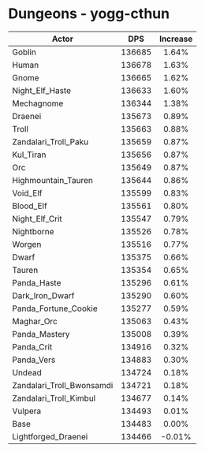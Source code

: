 # Dungeons - yogg-cthun
| Actor | DPS | Increase |
|---|:---:|:---:|
|Goblin|136685|1.64%|
|Human|136678|1.63%|
|Gnome|136665|1.62%|
|Night_Elf_Haste|136633|1.60%|
|Mechagnome|136344|1.38%|
|Draenei|135673|0.89%|
|Troll|135663|0.88%|
|Zandalari_Troll_Paku|135659|0.87%|
|Kul_Tiran|135656|0.87%|
|Orc|135649|0.87%|
|Highmountain_Tauren|135644|0.86%|
|Void_Elf|135599|0.83%|
|Blood_Elf|135561|0.80%|
|Night_Elf_Crit|135547|0.79%|
|Nightborne|135526|0.78%|
|Worgen|135516|0.77%|
|Dwarf|135375|0.66%|
|Tauren|135354|0.65%|
|Panda_Haste|135296|0.61%|
|Dark_Iron_Dwarf|135290|0.60%|
|Panda_Fortune_Cookie|135277|0.59%|
|Maghar_Orc|135063|0.43%|
|Panda_Mastery|135008|0.39%|
|Panda_Crit|134916|0.32%|
|Panda_Vers|134883|0.30%|
|Undead|134724|0.18%|
|Zandalari_Troll_Bwonsamdi|134721|0.18%|
|Zandalari_Troll_Kimbul|134677|0.14%|
|Vulpera|134493|0.01%|
|Base|134483|0.00%|
|Lightforged_Draenei|134466|-0.01%|
